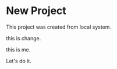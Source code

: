 # New Project

This project was created from local system.

this is change.

this is me.

Let's do it.